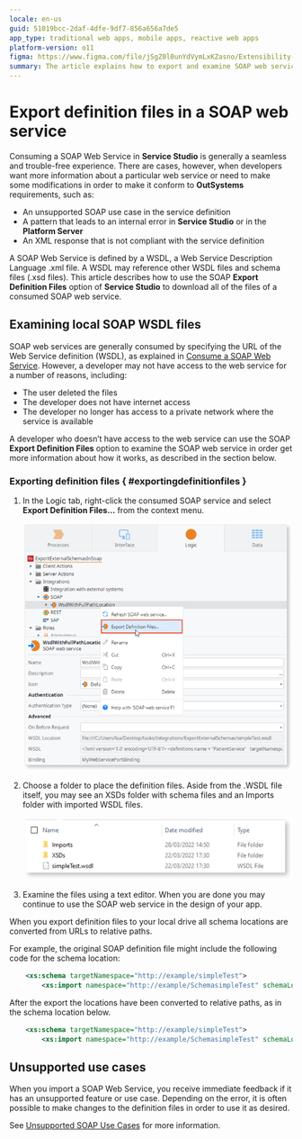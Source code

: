 ```yaml
---
locale: en-us
guid: 51019bcc-2daf-4dfe-9df7-856a656a7de5
app_type: traditional web apps, mobile apps, reactive web apps
platform-version: o11
figma: https://www.figma.com/file/jSgZ0l0unYdVymLxKZasno/Extensibility-and-Integration?type=design&node-id=1815%3A9268&mode=design&t=8a1ub9syb4QKHbuk-1
summary: The article explains how to export and examine SOAP web service definition files using Service Studio for troubleshooting and modification purposes
---
```

# Export definition files in a SOAP web service

Consuming a SOAP Web Service in **Service Studio** is generally a seamless and trouble-free experience. There are cases, however, when developers want more information about a particular web service or need to make some modifications in order to make it conform to **OutSystems** requirements, such as:


* An unsupported SOAP use case in the service definition
* A pattern that leads to an internal error in **Service Studio** or in the **Platform Server**
* An XML response that is not compliant with the service definition

A SOAP Web Service is defined by a WSDL, a Web Service Description Language .xml file. A WSDL may reference other WSDL files and schema files (.xsd files). This article describes how to use the SOAP **Export Definition Files** option of **Service Studio** to download all of the files of a consumed SOAP web service.


## Examining local SOAP WSDL files

SOAP web services are generally consumed by specifying the URL of the Web Service definition (WSDL), as explained in [Consume a SOAP Web Service](https://success.outsystems.com/Documentation/11/Extensibility_and_Integration/SOAP/Consuming_SOAP_Web_Services/Consume_a_SOAP_Web_Service). However, a developer may not have access to the web service for a number of reasons, including:

* The user deleted the files
* The developer does not have internet access
* The developer no longer has access to a private network where the service is available 

A developer who doesn’t have access to the web service can use the SOAP **Export Definition Files** option to examine the SOAP web service in order get more information about how it works, as described in the section below.

### Exporting definition files { #exportingdefinitionfiles }

1. In the Logic tab, right-click the consumed SOAP service and select **Export Definition Files…** from the context menu.

    ![Screenshot showing the context menu with the 'Export Definition Files...' option in Service Studio](images/export-definition-files-ss.png "Export Definition Files Option")

1. Choose a folder to place the definition files. Aside from the .WSDL file itself, you may see an XSDs folder with schema files and an Imports folder with imported WSDL files.


    ![Image displaying the folder structure after exporting WSDL files, including XSDs and Imports folders](images/wsdl-folder-structure.png "WSDL Folder Structure")

1. Examine the files using a text editor. When you are done you may continue to use the SOAP web service in the design of your app.


When you export definition files to your local drive all schema locations are converted from URLs to relative paths.

For example, the original SOAP definition file might include the following code for the schema location:

```xml 
    <xs:schema targetNamespace="http://example/simpleTest">
        <xs:import namespace="http://example/SchemasimpleTest" schemaLocation="http://example/simpleTest?xsd" />
``` 

After the export the locations have been converted to relative paths, as in the schema location below.

```xml 
    <xs:schema targetNamespace="http://example/simpleTest">
        <xs:import namespace="http://example/SchemasimpleTest" schemaLocation="XSDs\simpleTest.xsd" />
``` 

## Unsupported use cases

When you import a SOAP Web Service, you receive immediate feedback if it has an unsupported feature or use case. Depending on the error, it is often possible to make changes to the definition files in order to use it as desired.

See [Unsupported SOAP Use Cases](https://success.outsystems.com/Documentation/11/Extensibility_and_Integration/SOAP/Consuming_SOAP_Web_Services/Unsupported_SOAP_Use_Cases) for more information.

<!--See Enabling Service Studio OSTraces for SOAP web services’ consumption for additional information about troubleshooting more complex issues with SOAP web services.-->
